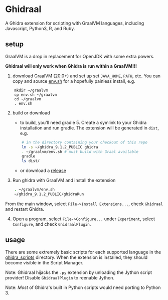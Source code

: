 # Ghidraal

A Ghidra extension for scripting with GraalVM languages, including Javascript, Python3, R, and Ruby.

## setup

GraalVM is a drop in replacement for OpenJDK with some extra powers.

**Ghidraal will only work when Ghidra is run within a GraalVM!!!**


1. download GraalVM (20.0+) and set up set `JAVA_HOME`, `PATH`, etc.  You can
   copy and source [env.sh](/env.sh) for a hopefully painless install, e.g.
```
    mkdir ~/graalvm
    cp env.sh ~/graalvm
    cd ~/graalvm
    . env.sh
```

2. build or download
    - to build, you'll need gradle 5.  Create a symlink to your Ghidra
      installation and run gradle.  The extension will be generated in `dist`,
      e.g.
    ```bash
        # in the directory containing your checkout of this repo 
        ln -s ~/ghidra_9.1.2_PUBLIC ghidra
        . ~/graalvm/env.sh # must build with Graal available
        gradle
        ls dist/
    ```
    - or download a [release](/../../releases)

3. Run ghidra with GraalVM and install the extension
```bash
    . ~/graalvm/env.sh
    ~/ghidra_9.1.2_PUBLIC/ghidraRun
```
From the main window, select `File->Install Extensions...`, check `Ghidraal` and restart Ghidra.

4. Open a program, select `File->Configure...` under `Experiment`, select
   `Configure`, and check `GhidraalPlugin`.


## usage

There are some extremely basic scripts for each supported language in the
[ghidra_scripts](/ghidra_scripts) directory.  When the extension is installed,
they should become visible in the Script Manager.

Note: Ghidraal hijacks the `.py` extension by unloading the Jython script
provider!  Disable `GhidraalPlugin` to reenable Jython.

Note: *Most* of Ghidra's built in Python scripts would need porting to Python 3.


